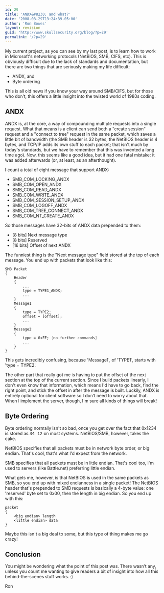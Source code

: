 ```yaml
---
id: 29
title: 'ANDX&#8230; and what?'
date: '2008-08-29T13:24:39-05:00'
author: 'Ron Bowes'
layout: revision
guid: 'http://www.skullsecurity.org/blog/?p=29'
permalink: '/?p=29'
---
```


My current project, as you can see by my last post, is to learn how to work in Microsoft's networking protocols (NetBIOS, SMB, CIFS, etc). This is obviously difficult due to the lack of standards and documentation, but there are two things that are seriously making my life difficult:

- ANDX, and
- Byte ordering

This is all old news if you know your way around SMB/CIFS, but for those who don't, this offers a little insight into the twisted world of 1980s coding.

## ANDX

ANDX is, at the core, a way of compounding multiple requests into a single request. What that means is a client can send both a "create session" request and a "connect to tree" request in the same packet, which saves a little bit of bandwidth (the SMB header is 32 bytes, the NetBIOS header is 4 bytes, and TCP/IP adds its own stuff to each packet; that isn't much by today's standards, but we have to remember that this was invented a long time ago). Now, this seems like a good idea, but it had one fatal mistake: it was added afterwards (or, at least, as an afterthought).

I count a total of eight message that support ANDX:

- SMB\_COM\_LOCKING\_ANDX
- SMB\_COM\_OPEN\_ANDX
- SMB\_COM\_READ\_ANDX
- SMB\_COM\_WRITE\_ANDX
- SMB\_COM\_SESSION\_SETUP\_ANDX
- SMB\_COM\_LOGOFF\_ANDX
- SMB\_COM\_TREE\_CONNECT\_ANDX
- SMB\_COM\_NT\_CREATE\_ANDX

So those messages have 32-bits of ANDX data prepended to them:

- \[8 bits\] Next message type
- \[8 bits\] Reserved
- \[16 bits\] Offset of next ANDX

The funniest thing is the "Next message type" field stored at the top of each message. You end up with packets that look like this:

```
SMB Packet
{
    Header
    {
        ...
        type = TYPE1_ANDX;
        ...
    }
    Message1
    {
        type = TYPE2;
        offset = [offset];
        ...
    }
    Message2
    {
        type = 0xFF; [no further commands]
        ...
    }
}
```

This gets incredibly confusing, because 'Message1', of 'TYPE1', starts with 'type = TYPE2'.

The other part that really got me is having to put the offset of the next section at the top of the current section. Since I build packets linearly, I don't even know that information, which means I'd have to go back, find the right point, and stick the offset in after the message is built. Luckily, ANDX is entirely optional for client software so I don't need to worry about that. When I implement the server, though, I'm sure all kinds of things will break!

## Byte Ordering

Byte ordering normally isn't so bad, once you get over the fact that 0x1234 is stored as <tt>34 12</tt> on most systems. NetBIOS/SMB, however, takes the cake.

NetBIOS specifies that all packets must be in network byte order, or big endian. That's cool, that's what I'd expect from the network.

SMB specifies that all packets must be in little endian. That's cool too, I'm used to servers (like Battle.net) preferring little endian.

What gets me, however, is that NetBIOS is used in the same packets as SMB, so you end up with mixed endianness in a single packet! The NetBIOS header that's prepended to SMB requests is basically a 4-byte value: one 'reserved' byte set to 0x00, then the length in big endian. So you end up with this:

```
packet
{
    <big endian> length
    <little endian> data
}
```

Maybe this isn't a big deal to some, but this type of thing makes me go crazy!

## Conclusion

You might be wondering what the point of this post was. There wasn't any, unless you count me wanting to give readers a bit of insight into how all this behind-the-scenes stuff works. :)

Ron